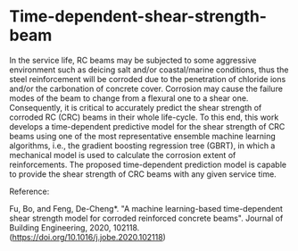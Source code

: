 # Time-dependent-shear-strength-beam
In the service life, RC beams may be subjected to some aggressive environment such as deicing salt and/or coastal/marine conditions, thus the steel reinforcement will be corroded due to the penetration of chloride ions and/or the carbonation of concrete cover. Corrosion may cause the failure modes of the beam to change from a flexural one to a shear one. Consequently, it is critical to accurately predict the shear strength of corroded RC (CRC) beams in their whole life-cycle. To this end, this work develops a time-dependent predictive model for the shear strength of CRC beams using one of the most representative ensemble machine learning algorithms, i.e., the gradient boosting regression tree (GBRT), in which a mechanical model is used to calculate the corrosion extent of reinforcements. The proposed time-dependent prediction model is capable to provide the shear strength of CRC beams with any given service time.

Reference:

Fu, Bo, and Feng, De-Cheng*. "A machine learning-based time-dependent shear strength model for corroded reinforced concrete beams". Journal of Building Engineering, 2020, 102118.
(https://doi.org/10.1016/j.jobe.2020.102118)
